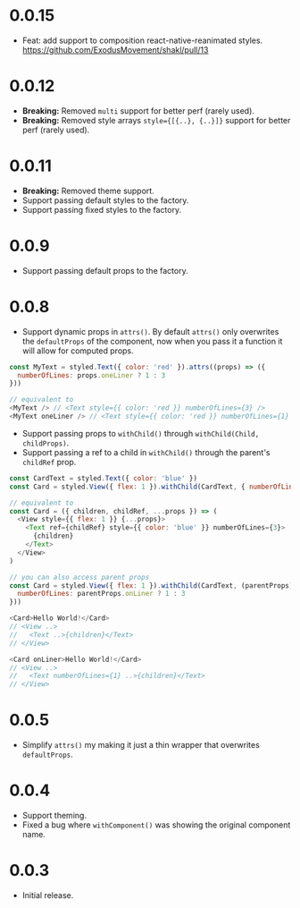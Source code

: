 # 0.0.15

- Feat: add support to composition react-native-reanimated styles. https://github.com/ExodusMovement/shakl/pull/13

# 0.0.12

- **Breaking:** Removed `multi` support for better perf (rarely used).
- **Breaking:** Removed style arrays `style={[{..}, {..}]}` support for better perf (rarely used).

# 0.0.11

- **Breaking:** Removed theme support.
- Support passing default styles to the factory.
- Support passing fixed styles to the factory.

# 0.0.9

- Support passing default props to the factory.

# 0.0.8

- Support dynamic props in `attrs()`. By default `attrs()` only overwrites the `defaultProps` of the component, now when you pass it a function it will allow for computed props.

```js
const MyText = styled.Text({ color: 'red' }).attrs((props) => ({
  numberOfLines: props.oneLiner ? 1 : 3
}))

// equivalent to
<MyText /> // <Text style={{ color: 'red }} numberOfLines={3} />
<MyText oneLiner /> // <Text style={{ color: 'red }} numberOfLines={1} />
```

- Support passing props to `withChild()` through `withChild(Child, childProps)`.
- Support passing a ref to a child in `withChild()` through the parent's `childRef` prop.

```js
const CardText = styled.Text({ color: 'blue' })
const Card = styled.View({ flex: 1 }).withChild(CardText, { numberOfLines: 3 })

// equivalent to
const Card = ({ children, childRef, ...props }) => (
  <View style={{ flex: 1 }} {...props}>
    <Text ref={childRef} style={{ color: 'blue' }} numberOfLines={3}>
      {children}
    </Text>
  </View>
)

// you can also access parent props
const Card = styled.View({ flex: 1 }).withChild(CardText, (parentProps) => ({
  numberOfLines: parentProps.onLiner ? 1 : 3
}))

<Card>Hello World!</Card>
// <View ..>
//   <Text ..>{children}</Text>
// </View>

<Card onLiner>Hello World!</Card>
// <View ..>
//   <Text numberOfLines={1} ..>{children}</Text>
// </View>
```

# 0.0.5

- Simplify `attrs()` my making it just a thin wrapper that overwrites `defaultProps`.

# 0.0.4

- Support theming.
- Fixed a bug where `withComponent()` was showing the original component name.

# 0.0.3

- Initial release.
